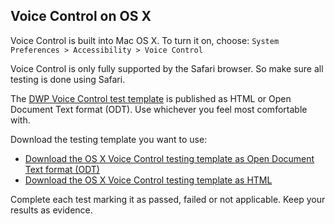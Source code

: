 ## Voice Control on OS X
Voice Control is built into Mac OS X. To turn it on, choose:
`System Preferences > Accessibility > Voice Control`

Voice Control is only fully supported by the Safari browser. So make sure all testing is done using Safari.

The [DWP Voice Control test template](https://htmlpreview.github.io/?https://github.com/dwp/assistive-technology-templates/blob/master/html/os-x-voice-control.html) is published as HTML or Open Document Text format (ODT). Use whichever you feel most comfortable with.

Download the testing template you want to use:
- [Download the OS X Voice Control testing template as Open Document Text format (ODT)](https://github.com/dwp/assistive-technology-templates/raw/master/odt/os-x-voice-control.odt)
- [Download the OS X Voice Control testing template as HTML](https://github.com/dwp/assistive-technology-templates/raw/master/html-zipped/os-x-voice-control.html.zip)

Complete each test marking it as passed, failed or not applicable. Keep your results as evidence.

